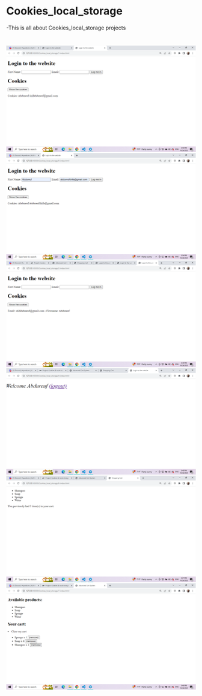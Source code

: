 # Cookies_local_storage
-This is all about Cookies_local_storage projects
#
![Image Alt Text](images/Screenshot%20(140).png)
![Image Alt Text](images/Screenshot%20(139).png)
![Image Alt Text](images/Screenshot%20(138).png)
![Image Alt Text](images/Screenshot%20(137).png)
![Image Alt Text](images/Screenshot%20(136).png)
![Image Alt Text](images/Screenshot%20(135).png)